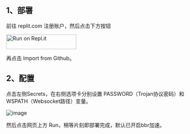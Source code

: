 ## 1、部署
 
前往 replit.com 注册账户，然后点击下方按钮

<a href="https://repl.it/github/hkbase/replit">
  <img alt="Run on Repl.it" src="https://repl.it/badge/github/andbruibm/reader-replit" style="height: 40px; width: 190px;" />
</a>

再点击 Import from Github。
## 2、配置
点击左侧Secrets，在右侧选项卡分别设置 PASSWORD（Trojan协议密码）和 WSPATH（Websocket路径）变量。

![image](https://user-images.githubusercontent.com/9875710/208567784-2828142f-1214-4d9c-9379-635b80645c33.png)


然后点击网页上方 Run，稍等片刻即部署完成，默认已开启bbr加速。
